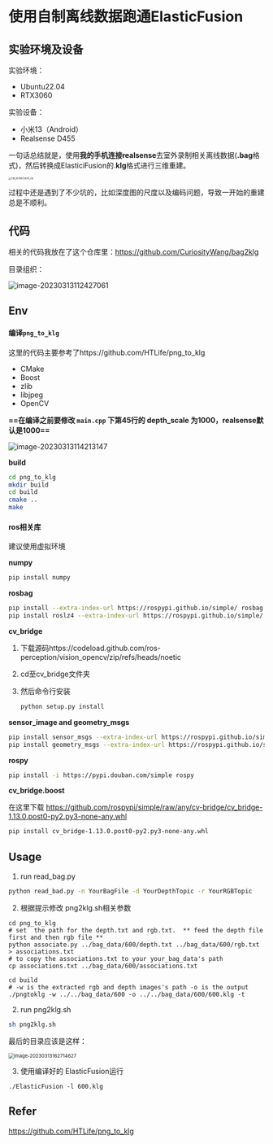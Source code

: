 # 使用自制离线数据跑通ElasticFusion

## 实验环境及设备

实验环境：

- Ubuntu22.04 
- RTX3060

实验设备：

- 小米13（Android）
- Realsense D455

一句话总结就是，使用**我的手机连接realsense**去室外录制相关离线数据(**.bag**格式)，然后转换成ElasticiFusion的.**klg**格式进行三维重建。

<img src="http://49.235.90.42:800/images/2023/03/13/138_1678672876_hd.jpg" alt="138_1678672876_hd" style="zoom: 33%;" />

过程中还是遇到了不少坑的，比如深度图的尺度以及编码问题，导致一开始的重建总是不顺利。

## 代码

相关的代码我放在了这个仓库里：https://github.com/CuriosityWang/bag2klg

目录组织：

![image-20230313112427061](https://img2023.cnblogs.com/blog/1906082/202303/1906082-20230313163719930-334082053.png)

## Env

#### 编译`png_to_klg`

这里的代码主要参考了https://github.com/HTLife/png_to_klg

  - CMake
  - Boost
  - zlib
  - libjpeg
  - OpenCV

**==在编译之前要修改 `main.cpp` 下第45行的 depth_scale 为1000，realsense默认是1000==**

![image-20230313114213147](https://img2023.cnblogs.com/blog/1906082/202303/1906082-20230313163721920-468072754.png)

**build**

```bash
cd png_to_klg
mkdir build
cd build
cmake ..
make
```

#### ros相关库

建议使用虚拟环境

**numpy**

```bash
pip install numpy
```

**rosbag**

```bash
pip install --extra-index-url https://rospypi.github.io/simple/ rosbag
pip install roslz4 --extra-index-url https://rospypi.github.io/simple/
```

**cv_bridge**

1. 下载源码https://codeload.github.com/ros-perception/vision_opencv/zip/refs/heads/noetic

2. cd至cv_bridge文件夹

3. 然后命令行安装

   ```bash
   python setup.py install
   ```

**sensor_image and geometry_msgs**

```bash
pip install sensor_msgs --extra-index-url https://rospypi.github.io/simple/
pip install geometry_msgs --extra-index-url https://rospypi.github.io/simple/
```

**rospy**

```bash
pip install -i https://pypi.douban.com/simple rospy
```

**cv_bridge.boost**

在这里下载 https://github.com/rospypi/simple/raw/any/cv-bridge/cv_bridge-1.13.0.post0-py2.py3-none-any.whl

```bash
pip install cv_bridge-1.13.0.post0-py2.py3-none-any.whl
```

## Usage

1. run read_bag.py

```bash
python read_bad.py -n YourBagFile -d YourDepthTopic -r YourRGBTopic 
```

2. 根据提示修改 png2klg.sh相关参数

```ba
cd png_to_klg
# set  the path for the depth.txt and rgb.txt.  ** feed the depth file first and then rgb file **
python associate.py ../bag_data/600/depth.txt ../bag_data/600/rgb.txt > associations.txt 
# to copy the associations.txt to your your_bag_data's path
cp associations.txt ../bag_data/600/associations.txt

cd build
# -w is the extracted rgb and depth images's path -o is the output
./pngtoklg -w ../../bag_data/600 -o ../../bag_data/600/600.klg -t

```

2. run png2klg.sh

```bash
sh png2klg.sh
```

最后的目录应该是这样：

<img src="http://49.235.90.42:800/images/2023/03/13/image-20230313162714627.png" alt="image-20230313162714627" style="zoom: 67%;" />

3. 使用编译好的 ElasticFusion运行

```
./ElasticFusion -l 600.klg
```

## Refer

https://github.com/HTLife/png_to_klg
